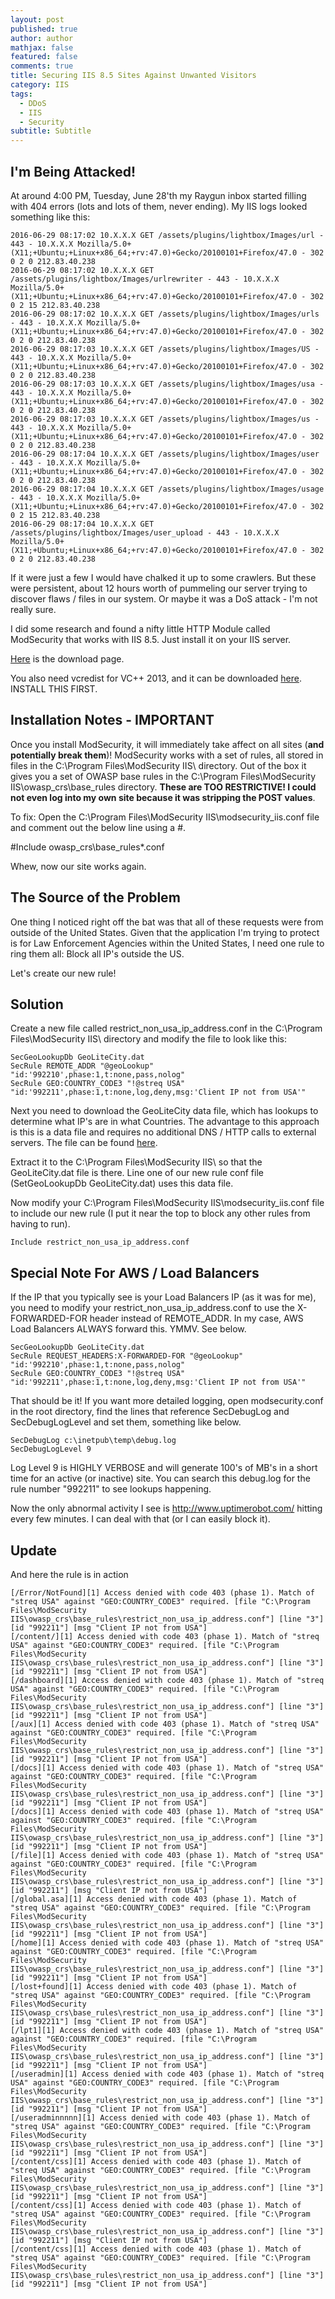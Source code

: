 ```yaml
---
layout: post
published: true
author: author
mathjax: false
featured: false
comments: true
title: Securing IIS 8.5 Sites Against Unwanted Visitors
category: IIS
tags:
  - DDoS
  - IIS
  - Security
subtitle: Subtitle
---
```

## I'm Being Attacked!

At around 4:00 PM, Tuesday, June 28'th my Raygun inbox started filling with 404 errors (lots and lots of them, never ending). My IIS logs looked something like this:


```
2016-06-29 08:17:02 10.X.X.X GET /assets/plugins/lightbox/Images/url - 443 - 10.X.X.X Mozilla/5.0+(X11;+Ubuntu;+Linux+x86_64;+rv:47.0)+Gecko/20100101+Firefox/47.0 - 302 0 2 0 212.83.40.238
2016-06-29 08:17:02 10.X.X.X GET /assets/plugins/lightbox/Images/urlrewriter - 443 - 10.X.X.X Mozilla/5.0+(X11;+Ubuntu;+Linux+x86_64;+rv:47.0)+Gecko/20100101+Firefox/47.0 - 302 0 2 15 212.83.40.238
2016-06-29 08:17:02 10.X.X.X GET /assets/plugins/lightbox/Images/urls - 443 - 10.X.X.X Mozilla/5.0+(X11;+Ubuntu;+Linux+x86_64;+rv:47.0)+Gecko/20100101+Firefox/47.0 - 302 0 2 0 212.83.40.238
2016-06-29 08:17:03 10.X.X.X GET /assets/plugins/lightbox/Images/US - 443 - 10.X.X.X Mozilla/5.0+(X11;+Ubuntu;+Linux+x86_64;+rv:47.0)+Gecko/20100101+Firefox/47.0 - 302 0 2 0 212.83.40.238
2016-06-29 08:17:03 10.X.X.X GET /assets/plugins/lightbox/Images/usa - 443 - 10.X.X.X Mozilla/5.0+(X11;+Ubuntu;+Linux+x86_64;+rv:47.0)+Gecko/20100101+Firefox/47.0 - 302 0 2 0 212.83.40.238
2016-06-29 08:17:03 10.X.X.X GET /assets/plugins/lightbox/Images/us - 443 - 10.X.X.X Mozilla/5.0+(X11;+Ubuntu;+Linux+x86_64;+rv:47.0)+Gecko/20100101+Firefox/47.0 - 302 0 2 0 212.83.40.238
2016-06-29 08:17:04 10.X.X.X GET /assets/plugins/lightbox/Images/user - 443 - 10.X.X.X Mozilla/5.0+(X11;+Ubuntu;+Linux+x86_64;+rv:47.0)+Gecko/20100101+Firefox/47.0 - 302 0 2 0 212.83.40.238
2016-06-29 08:17:04 10.X.X.X GET /assets/plugins/lightbox/Images/usage - 443 - 10.X.X.X Mozilla/5.0+(X11;+Ubuntu;+Linux+x86_64;+rv:47.0)+Gecko/20100101+Firefox/47.0 - 302 0 2 15 212.83.40.238
2016-06-29 08:17:04 10.X.X.X GET /assets/plugins/lightbox/Images/user_upload - 443 - 10.X.X.X Mozilla/5.0+(X11;+Ubuntu;+Linux+x86_64;+rv:47.0)+Gecko/20100101+Firefox/47.0 - 302 0 2 0 212.83.40.238
```

If it were just a few I would have chalked it up to some crawlers. But these were persistent, about 12 hours worth of pummeling our server trying to discover flaws / files in our system. Or maybe it was a DoS attack - I'm not really sure.

I did some research and found a nifty little HTTP Module called ModSecurity that works with IIS 8.5. Just install it on your IIS server.

[Here](https://www.modsecurity.org/download.html "ModSecurity Download Page") is the download page.

You also need vcredist for VC++ 2013, and it can be downloaded [here](https://www.microsoft.com/en-us/download/details.aspx?id=40784). INSTALL THIS FIRST.

## Installation Notes - IMPORTANT
Once you install ModSecurity, it will immediately take affect on all sites (**and potentially break them**)! ModSecurity works with a set of rules, all stored in files in the C:\Program Files\ModSecurity IIS\ directory. Out of the box it gives you a set of OWASP base rules in the C:\Program Files\ModSecurity IIS\owasp_crs\base_rules directory. **These are TOO RESTRICTIVE! I could not even log into my own site because it was stripping the POST values**.

To fix: Open the C:\Program Files\ModSecurity IIS\modsecurity_iis.conf file and comment out the below line using a #.

#Include owasp_crs\base_rules\*.conf

Whew, now our site works again.

## The Source of the Problem
One thing I noticed right off the bat was that all of these requests were from outside of the United States. Given that the application I'm trying to protect is for Law Enforcement Agencies within the United States, I need one rule to ring them all: Block all IP's outside the US.

Let's create our new rule!

## Solution

Create a new file called restrict_non_usa_ip_address.conf in the C:\Program Files\ModSecurity IIS\ directory and modify the file to look like this:

```
SecGeoLookupDb GeoLiteCity.dat
SecRule REMOTE_ADDR "@geoLookup" "id:'992210',phase:1,t:none,pass,nolog"
SecRule GEO:COUNTRY_CODE3 "!@streq USA" "id:'992211',phase:1,t:none,log,deny,msg:'Client IP not from USA'"
```

Next you need to download the GeoLiteCity data file, which has lookups to determine what IP's are in what Countries. The advantage to this approach is this is a data file and requires no additional DNS / HTTP calls to external servers. The file can be found [here](http://geolite.maxmind.com/download/geoip/database/GeoLiteCity.dat.gz).

Extract it to the C:\Program Files\ModSecurity IIS\ so that the GeoLiteCity.dat file is there. Line one of our new rule conf file (SetGeoLookupDb GeoLiteCity.dat) uses this data file.

Now modify your C:\Program Files\ModSecurity IIS\modsecurity_iis.conf file to include our new rule (I put it near the top to block any other rules from having to run).

```
Include restrict_non_usa_ip_address.conf
```

## Special Note For AWS / Load Balancers
If the IP that you typically see is your Load Balancers IP (as it was for me), you need to modify your restrict_non_usa_ip_address.conf to use the X-FORWARDED-FOR header instead of REMOTE_ADDR. In my case, AWS Load Balancers ALWAYS forward this. YMMV. See below.

```
SecGeoLookupDb GeoLiteCity.dat
SecRule REQUEST_HEADERS:X-FORWARDED-FOR "@geoLookup" "id:'992210',phase:1,t:none,pass,nolog"
SecRule GEO:COUNTRY_CODE3 "!@streq USA" "id:'992211',phase:1,t:none,log,deny,msg:'Client IP not from USA'"
```

That should be it! If you want more detailed logging, open modsecurity.conf in the root directory, find the lines that reference SecDebugLog and SecDebugLogLevel and set them, something like below.


```
SecDebugLog c:\inetpub\temp\debug.log
SecDebugLogLevel 9
```

Log Level 9 is HIGHLY VERBOSE and will generate 100's of MB's in a short time for an active (or inactive) site. You can search this debug.log for the rule number "992211" to see lookups happening.

Now the only abnormal activity I see is http://www.uptimerobot.com/ hitting every few minutes. I can deal with that (or I can easily block it).

## Update


And here the rule is in action


```
[/Error/NotFound][1] Access denied with code 403 (phase 1). Match of "streq USA" against "GEO:COUNTRY_CODE3" required. [file "C:\Program Files\ModSecurity IIS\owasp_crs\base_rules\restrict_non_usa_ip_address.conf"] [line "3"] [id "992211"] [msg "Client IP not from USA"]
[/content/][1] Access denied with code 403 (phase 1). Match of "streq USA" against "GEO:COUNTRY_CODE3" required. [file "C:\Program Files\ModSecurity IIS\owasp_crs\base_rules\restrict_non_usa_ip_address.conf"] [line "3"] [id "992211"] [msg "Client IP not from USA"]
[/dashboard][1] Access denied with code 403 (phase 1). Match of "streq USA" against "GEO:COUNTRY_CODE3" required. [file "C:\Program Files\ModSecurity IIS\owasp_crs\base_rules\restrict_non_usa_ip_address.conf"] [line "3"] [id "992211"] [msg "Client IP not from USA"]
[/aux][1] Access denied with code 403 (phase 1). Match of "streq USA" against "GEO:COUNTRY_CODE3" required. [file "C:\Program Files\ModSecurity IIS\owasp_crs\base_rules\restrict_non_usa_ip_address.conf"] [line "3"] [id "992211"] [msg "Client IP not from USA"]
[/docs][1] Access denied with code 403 (phase 1). Match of "streq USA" against "GEO:COUNTRY_CODE3" required. [file "C:\Program Files\ModSecurity IIS\owasp_crs\base_rules\restrict_non_usa_ip_address.conf"] [line "3"] [id "992211"] [msg "Client IP not from USA"]
[/docs][1] Access denied with code 403 (phase 1). Match of "streq USA" against "GEO:COUNTRY_CODE3" required. [file "C:\Program Files\ModSecurity IIS\owasp_crs\base_rules\restrict_non_usa_ip_address.conf"] [line "3"] [id "992211"] [msg "Client IP not from USA"]
[/file][1] Access denied with code 403 (phase 1). Match of "streq USA" against "GEO:COUNTRY_CODE3" required. [file "C:\Program Files\ModSecurity IIS\owasp_crs\base_rules\restrict_non_usa_ip_address.conf"] [line "3"] [id "992211"] [msg "Client IP not from USA"]
[/global.asa][1] Access denied with code 403 (phase 1). Match of "streq USA" against "GEO:COUNTRY_CODE3" required. [file "C:\Program Files\ModSecurity IIS\owasp_crs\base_rules\restrict_non_usa_ip_address.conf"] [line "3"] [id "992211"] [msg "Client IP not from USA"]
[/home][1] Access denied with code 403 (phase 1). Match of "streq USA" against "GEO:COUNTRY_CODE3" required. [file "C:\Program Files\ModSecurity IIS\owasp_crs\base_rules\restrict_non_usa_ip_address.conf"] [line "3"] [id "992211"] [msg "Client IP not from USA"]
[/lost+found][1] Access denied with code 403 (phase 1). Match of "streq USA" against "GEO:COUNTRY_CODE3" required. [file "C:\Program Files\ModSecurity IIS\owasp_crs\base_rules\restrict_non_usa_ip_address.conf"] [line "3"] [id "992211"] [msg "Client IP not from USA"]
[/lpt1][1] Access denied with code 403 (phase 1). Match of "streq USA" against "GEO:COUNTRY_CODE3" required. [file "C:\Program Files\ModSecurity IIS\owasp_crs\base_rules\restrict_non_usa_ip_address.conf"] [line "3"] [id "992211"] [msg "Client IP not from USA"]
[/useradmin][1] Access denied with code 403 (phase 1). Match of "streq USA" against "GEO:COUNTRY_CODE3" required. [file "C:\Program Files\ModSecurity IIS\owasp_crs\base_rules\restrict_non_usa_ip_address.conf"] [line "3"] [id "992211"] [msg "Client IP not from USA"]
[/useradminnnnn][1] Access denied with code 403 (phase 1). Match of "streq USA" against "GEO:COUNTRY_CODE3" required. [file "C:\Program Files\ModSecurity IIS\owasp_crs\base_rules\restrict_non_usa_ip_address.conf"] [line "3"] [id "992211"] [msg "Client IP not from USA"]
[/content/css][1] Access denied with code 403 (phase 1). Match of "streq USA" against "GEO:COUNTRY_CODE3" required. [file "C:\Program Files\ModSecurity IIS\owasp_crs\base_rules\restrict_non_usa_ip_address.conf"] [line "3"] [id "992211"] [msg "Client IP not from USA"]
[/content/css][1] Access denied with code 403 (phase 1). Match of "streq USA" against "GEO:COUNTRY_CODE3" required. [file "C:\Program Files\ModSecurity IIS\owasp_crs\base_rules\restrict_non_usa_ip_address.conf"] [line "3"] [id "992211"] [msg "Client IP not from USA"]
[/content/css][1] Access denied with code 403 (phase 1). Match of "streq USA" against "GEO:COUNTRY_CODE3" required. [file "C:\Program Files\ModSecurity IIS\owasp_crs\base_rules\restrict_non_usa_ip_address.conf"] [line "3"] [id "992211"] [msg "Client IP not from USA"]
```
